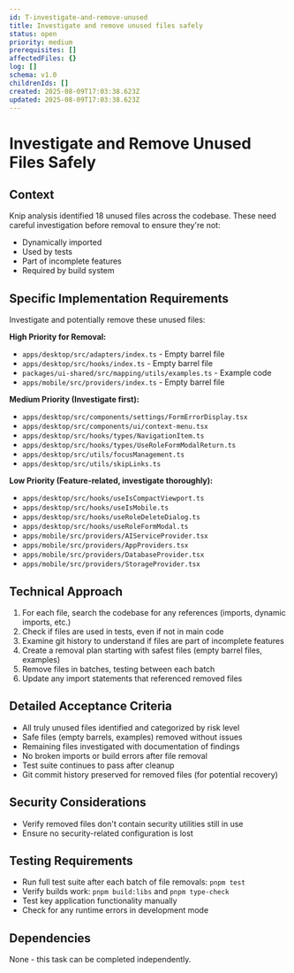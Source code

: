 ```yaml
---
id: T-investigate-and-remove-unused
title: Investigate and remove unused files safely
status: open
priority: medium
prerequisites: []
affectedFiles: {}
log: []
schema: v1.0
childrenIds: []
created: 2025-08-09T17:03:38.623Z
updated: 2025-08-09T17:03:38.623Z
---
```


# Investigate and Remove Unused Files Safely

## Context

Knip analysis identified 18 unused files across the codebase. These need careful investigation before removal to ensure they're not:

- Dynamically imported
- Used by tests
- Part of incomplete features
- Required by build system

## Specific Implementation Requirements

Investigate and potentially remove these unused files:

**High Priority for Removal:**

- `apps/desktop/src/adapters/index.ts` - Empty barrel file
- `apps/desktop/src/hooks/index.ts` - Empty barrel file
- `packages/ui-shared/src/mapping/utils/examples.ts` - Example code
- `apps/mobile/src/providers/index.ts` - Empty barrel file

**Medium Priority (Investigate first):**

- `apps/desktop/src/components/settings/FormErrorDisplay.tsx`
- `apps/desktop/src/components/ui/context-menu.tsx`
- `apps/desktop/src/hooks/types/NavigationItem.ts`
- `apps/desktop/src/hooks/types/UseRoleFormModalReturn.ts`
- `apps/desktop/src/utils/focusManagement.ts`
- `apps/desktop/src/utils/skipLinks.ts`

**Low Priority (Feature-related, investigate thoroughly):**

- `apps/desktop/src/hooks/useIsCompactViewport.ts`
- `apps/desktop/src/hooks/useIsMobile.ts`
- `apps/desktop/src/hooks/useRoleDeleteDialog.ts`
- `apps/desktop/src/hooks/useRoleFormModal.ts`
- `apps/mobile/src/providers/AIServiceProvider.tsx`
- `apps/mobile/src/providers/AppProviders.tsx`
- `apps/mobile/src/providers/DatabaseProvider.tsx`
- `apps/mobile/src/providers/StorageProvider.tsx`

## Technical Approach

1. For each file, search the codebase for any references (imports, dynamic imports, etc.)
2. Check if files are used in tests, even if not in main code
3. Examine git history to understand if files are part of incomplete features
4. Create a removal plan starting with safest files (empty barrel files, examples)
5. Remove files in batches, testing between each batch
6. Update any import statements that referenced removed files

## Detailed Acceptance Criteria

- All truly unused files identified and categorized by risk level
- Safe files (empty barrels, examples) removed without issues
- Remaining files investigated with documentation of findings
- No broken imports or build errors after file removal
- Test suite continues to pass after cleanup
- Git commit history preserved for removed files (for potential recovery)

## Security Considerations

- Verify removed files don't contain security utilities still in use
- Ensure no security-related configuration is lost

## Testing Requirements

- Run full test suite after each batch of file removals: `pnpm test`
- Verify builds work: `pnpm build:libs` and `pnpm type-check`
- Test key application functionality manually
- Check for any runtime errors in development mode

## Dependencies

None - this task can be completed independently.
